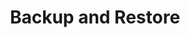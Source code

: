 ---
layout: layout.pug
navigationTitle: Backup and Restore
excerpt: 
title: Backup and Restore
menuWeight: 5
model: /services/spark/data.yml
render: mustache
featureMaturity:
---